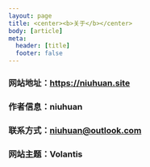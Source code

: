 ```yaml
---
layout: page
title: <center><b>关于</b></center>
body: [article]
meta:
  header: [title]
  footer: false
---
```

### **网站地址：https://niuhuan.site**

### **作者信息：niuhuan**

### **联系方式：niuhuan@outlook.com**

### **网站主题：Volantis**

